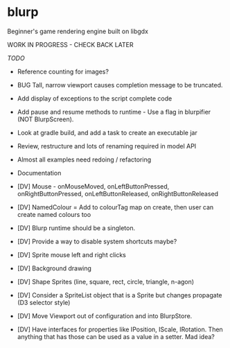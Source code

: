 # blurp
Beginner's game rendering engine built on libgdx

WORK IN PROGRESS - CHECK BACK LATER

*TODO*
* Reference counting for images?
* BUG Tall, narrow viewport causes completion message to be truncated.
* Add display of exceptions to the script complete code
* Add pause and resume methods to runtime - Use a flag in blurpifier (NOT BlurpScreen).
* Look at gradle build, and add a task to create an executable jar
* Review, restructure and lots of renaming required in model API
* Almost all examples need redoing / refactoring
* Documentation

* [DV] Mouse - onMouseMoved, onLeftButtonPressed, onRightButtonPressed, onLeftButtonReleased, onRightButtonReleased
* [DV] NamedColour = Add to colourTag map on create, then user can create named colours too
* [DV] Blurp runtime should be a singleton.
* [DV] Provide a way to disable system shortcuts maybe?
* [DV] Sprite mouse left and right clicks
* [DV] Background drawing
* [DV] Shape Sprites (line, square, rect, circle, triangle, n-agon)
* [DV] Consider a SpriteList object that is a Sprite but changes propagate (D3 selector style)
* [DV] Move Viewport out of configuration and into BlurpStore.
* [DV] Have interfaces for properties like IPosition, IScale, IRotation. Then anything that has those can be used as a value in a setter. Mad idea?


